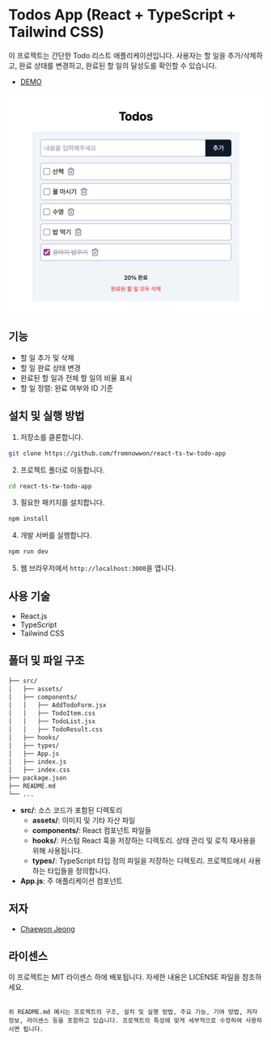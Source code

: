 # Todos App (React + TypeScript + Tailwind CSS)

이 프로젝트는 간단한 Todo 리스트 애플리케이션입니다. 사용자는 할 일을 추가/삭제하고, 완료 상태를 변경하고, 완료된 할 일의 달성도를 확인할 수 있습니다.

- [DEMO](https://fromnowwon.github.io/react-ts-tw-todo-app/)

![DEMO PAGE](./src/assets/images/todo-demo.png)

## 기능

- 할 일 추가 및 삭제
- 할 일 완료 상태 변경
- 완료된 할 일과 전체 할 일의 비율 표시
- 할 일 정렬: 완료 여부와 ID 기준

## 설치 및 실행 방법

1. 저장소를 클론합니다.

```bash
git clone https://github.com/fromnowwon/react-ts-tw-todo-app
```

2. 프로젝트 폴더로 이동합니다.

```bash
cd react-ts-tw-todo-app
```

3. 필요한 패키지를 설치합니다.

```bash
npm install
```

4. 개발 서버를 실행합니다.

```bash
npm run dev
```

5. 웹 브라우저에서 `http://localhost:3000`을 엽니다.

## 사용 기술

- React.js
- TypeScript
- Tailwind CSS

## 폴더 및 파일 구조

```plaintext
├── src/
│   ├── assets/
│   ├── components/
│   │   ├── AddTodoForm.jsx
│   │   ├── TodoItem.css
│   │   ├── TodoList.jsx
│   │   ├── TodoResult.css
│   ├── hooks/
│   ├── types/
│   ├── App.js
│   ├── index.js
│   ├── index.css
├── package.json
├── README.md
└── ...
```

- **src/**: 소스 코드가 포함된 디렉토리
  - **assets/**: 이미지 및 기타 자산 파일
  - **components/**: React 컴포넌트 파일들
  - **hooks/**: 커스텀 React 훅을 저장하는 디렉토리. 상태 관리 및 로직 재사용을 위해 사용됩니다.
  - **types/**: TypeScript 타입 정의 파일을 저장하는 디렉토리. 프로젝트에서 사용하는 타입들을 정의합니다.
- **App.js**: 주 애플리케이션 컴포넌트

## 저자

- [Chaewon Jeong](https://github.com/fromnowwon)

## 라이센스

이 프로젝트는 MIT 라이센스 하에 배포됩니다. 자세한 내용은 LICENSE 파일을 참조하세요.

```

위 README.md 예시는 프로젝트의 구조, 설치 및 실행 방법, 주요 기능, 기여 방법, 저자 정보, 라이센스 등을 포함하고 있습니다. 프로젝트의 특성에 맞게 세부적으로 수정하여 사용하시면 됩니다.
```
